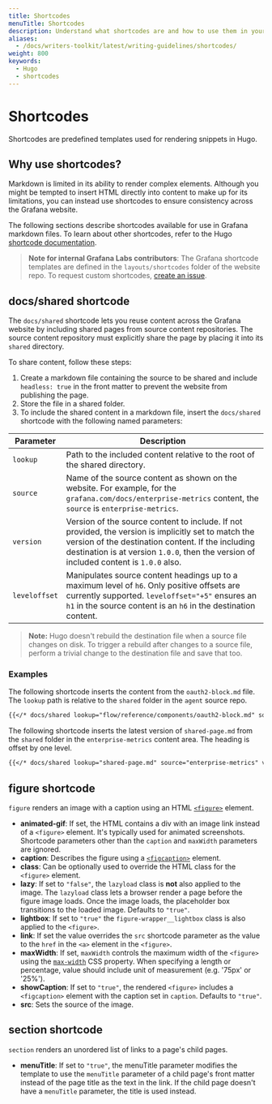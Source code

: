 ```yaml
---
title: Shortcodes
menuTitle: Shortcodes
description: Understand what shortcodes are and how to use them in your markdown.
aliases:
  - /docs/writers-toolkit/latest/writing-guidelines/shortcodes/
weight: 800
keywords:
  - Hugo
  - shortcodes
---
```


# Shortcodes

Shortcodes are predefined templates used for rendering snippets in Hugo. 

## Why use shortcodes?

Markdown is limited in its ability to render complex elements. Although you might be tempted to insert HTML directly into content to make up for its limitations, you can instead use shortcodes to ensure consistency across the Grafana website.

The following sections describe shortcodes available for use in Grafana markdown files. To learn about other shortcodes, refer to the Hugo [shortcode documentation](https://gohugo.io/content-management/shortcodes/).

> **Note for internal Grafana Labs contributors**: The Grafana shortcode templates are defined in the `layouts/shortcodes` folder of the website repo. To request custom shortcodes, [create an issue](https://github.com/grafana/writers-toolkit/issues).

## docs/shared shortcode

The `docs/shared` shortcode lets you reuse content across the Grafana website by including shared pages from source content repositories. The source content repository must explicitly share the page by placing it into its `shared` directory. 

To share content, follow these steps:

1. Create a markdown file containing the source to be shared and include `headless: true` in the front matter to prevent the website from publishing the page. 
1. Store the file in a shared folder.
1. To include the shared content in a markdown file, insert the `docs/shared` shortcode with the following named parameters:

  Parameter | Description 
  ---|---
  `lookup` | Path to the included content relative to the root of the shared directory. |
  `source` | Name of the source content as shown on the website. For example, for the `grafana.com/docs/enterprise-metrics` content, the `source` is `enterprise-metrics`.  
  `version` | Version of the source content to include. If not provided, the version is implicitly set to match the version of the destination content. If the including destination is at version `1.0.0`, then the version of included content is `1.0.0` also.
  `leveloffset` | Manipulates source content headings up to a maximum level of `h6`. Only positive offsets are currently supported. `leveloffset="+5"` ensures an `h1` in the source content is an `h6` in the destination content.

> **Note:** Hugo doesn't rebuild the destination file when a source file changes on disk.
> To trigger a rebuild after changes to a source file, perform a trivial change to the destination file and save that too.

### Examples

The following shortcode inserts the content from the `oauth2-block.md` file. The `lookup` path is relative to the `shared` folder in the `agent` source repo.

```markdown
{{</* docs/shared lookup="flow/reference/components/oauth2-block.md" source="agent" */>}}
```

The following shortcode inserts the latest version of `shared-page.md` from the `shared` folder in the `enterprise-metrics` content area. The heading is offset by one level.

```markdown
{{</* docs/shared lookup="shared-page.md" source="enterprise-metrics" version="latest" leveloffset="+1" */>}}
 ```

## figure shortcode

`figure` renders an image with a caption using an HTML [`<figure>`](https://developer.mozilla.org/en-US/docs/Web/HTML/Element/figure#usage_notes) element.

- **animated-gif**: If set, the HTML contains a div with an image link instead of a `<figure>` element.
  It's typically used for animated screenshots.
  Shortcode parameters other than the `caption` and `maxWidth` parameters are ignored.
- **caption**: Describes the figure using a [`<figcaption>`](https://developer.mozilla.org/en-US/docs/Web/HTML/Element/figcaption) element.
- **class**: Can be optionally used to override the HTML class for the `<figure>` element.
- **lazy**: If set to `"false"`, the `lazyload` class is **not** also applied to the image.
  The `lazyload` class lets a browser render a page before the figure image loads.
  Once the image loads, the placeholder box transitions to the loaded image.
  Defaults to `"true"`.
- **lightbox**: If set to `"true"` the `figure-wrapper__lightbox` class is also applied to the `<figure>`.
- **link**: If set the value overrides the `src` shortcode parameter as the value to the `href` in the `<a>` element in the `<figure>`.
- **maxWidth**: If set, `maxWidth` controls the maximum width of the `<figure>` using the [`max-width`](https://developer.mozilla.org/en-US/docs/Web/CSS/max-width) CSS property. When specifying a length or percentage, value should include unit of measurement (e.g. '75px' or '25%').
- **showCaption**: If set to `"true"`, the rendered `<figure>` includes a `<figcaption>` element with the caption set in `caption`.
  Defaults to `"true"`.
- **src**: Sets the source of the image.

## section shortcode

`section` renders an unordered list of links to a page's child pages.

- **menuTitle**: If set to `"true"`, the menuTitle parameter modifies the template to use the `menuTitle` parameter of a child page's front matter instead of the page title as the text in the link.
  If the child page doesn't have a `menuTitle` parameter, the title is used instead.